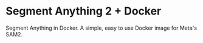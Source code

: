 # Segment Anything 2 + Docker

Segment Anything in Docker. A simple, easy to use Docker image for Meta's SAM2.

